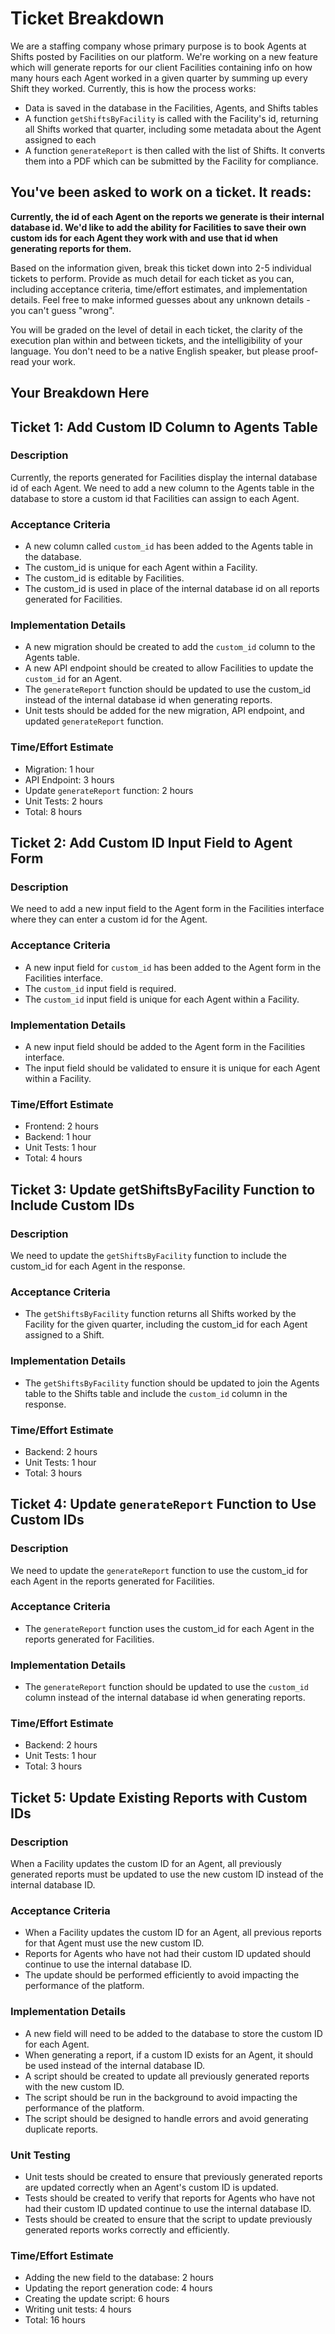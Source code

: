 # Ticket Breakdown

We are a staffing company whose primary purpose is to book Agents at Shifts posted by Facilities on our platform. We're working on a new feature which will generate reports for our client Facilities containing info on how many hours each Agent worked in a given quarter by summing up every Shift they worked. Currently, this is how the process works:

- Data is saved in the database in the Facilities, Agents, and Shifts tables
- A function `getShiftsByFacility` is called with the Facility's id, returning all Shifts worked that quarter, including some metadata about the Agent assigned to each
- A function `generateReport` is then called with the list of Shifts. It converts them into a PDF which can be submitted by the Facility for compliance.

## You've been asked to work on a ticket. It reads:

**Currently, the id of each Agent on the reports we generate is their internal database id. We'd like to add the ability for Facilities to save their own custom ids for each Agent they work with and use that id when generating reports for them.**

Based on the information given, break this ticket down into 2-5 individual tickets to perform. Provide as much detail for each ticket as you can, including acceptance criteria, time/effort estimates, and implementation details. Feel free to make informed guesses about any unknown details - you can't guess "wrong".

You will be graded on the level of detail in each ticket, the clarity of the execution plan within and between tickets, and the intelligibility of your language. You don't need to be a native English speaker, but please proof-read your work.

## Your Breakdown Here

## Ticket 1: Add Custom ID Column to Agents Table

### Description

Currently, the reports generated for Facilities display the internal database id of each Agent. We need to add a new column to the Agents table in the database to store a custom id that Facilities can assign to each Agent.

### Acceptance Criteria

- A new column called `custom_id` has been added to the Agents table in the database.
- The custom_id is unique for each Agent within a Facility.
- The custom_id is editable by Facilities.
- The custom_id is used in place of the internal database id on all reports generated for Facilities.

### Implementation Details

- A new migration should be created to add the `custom_id` column to the Agents table.
- A new API endpoint should be created to allow Facilities to update the `custom_id` for an Agent.
- The `generateReport` function should be updated to use the custom_id instead of the internal database id when generating reports.
- Unit tests should be added for the new migration, API endpoint, and updated `generateReport` function.

### Time/Effort Estimate

- Migration: 1 hour
- API Endpoint: 3 hours
- Update `generateReport` function: 2 hours
- Unit Tests: 2 hours
- Total: 8 hours

## Ticket 2: Add Custom ID Input Field to Agent Form

### Description

We need to add a new input field to the Agent form in the Facilities interface where they can enter a custom id for the Agent.

### Acceptance Criteria

- A new input field for `custom_id` has been added to the Agent form in the Facilities interface.
- The `custom_id` input field is required.
- The `custom_id` input field is unique for each Agent within a Facility.

### Implementation Details

- A new input field should be added to the Agent form in the Facilities interface.
- The input field should be validated to ensure it is unique for each Agent within a Facility.

### Time/Effort Estimate

- Frontend: 2 hours
- Backend: 1 hour
- Unit Tests: 1 hour
- Total: 4 hours

## Ticket 3: Update getShiftsByFacility Function to Include Custom IDs

### Description

We need to update the `getShiftsByFacility` function to include the custom_id for each Agent in the response.

### Acceptance Criteria

- The `getShiftsByFacility` function returns all Shifts worked by the Facility for the given quarter, including the custom_id for each Agent assigned to a Shift.

### Implementation Details

- The `getShiftsByFacility` function should be updated to join the Agents table to the Shifts table and include the `custom_id` column in the response.

### Time/Effort Estimate

- Backend: 2 hours
- Unit Tests: 1 hour
- Total: 3 hours

## Ticket 4: Update `generateReport` Function to Use Custom IDs

### Description

We need to update the `generateReport` function to use the custom_id for each Agent in the reports generated for Facilities.

### Acceptance Criteria

- The `generateReport` function uses the custom_id for each Agent in the reports generated for Facilities.

### Implementation Details

- The `generateReport` function should be updated to use the `custom_id` column instead of the internal database id when generating reports.

### Time/Effort Estimate

- Backend: 2 hours
- Unit Tests: 1 hour
- Total: 3 hours

## Ticket 5: Update Existing Reports with Custom IDs

### Description

When a Facility updates the custom ID for an Agent, all previously generated reports must be updated to use the new custom ID instead of the internal database ID.

### Acceptance Criteria

- When a Facility updates the custom ID for an Agent, all previous reports for that Agent must use the new custom ID.
- Reports for Agents who have not had their custom ID updated should continue to use the internal database ID.
- The update should be performed efficiently to avoid impacting the performance of the platform.

### Implementation Details

- A new field will need to be added to the database to store the custom ID for each Agent.
- When generating a report, if a custom ID exists for an Agent, it should be used instead of the internal database ID.
- A script should be created to update all previously generated reports with the new custom ID.
- The script should be run in the background to avoid impacting the performance of the platform.
- The script should be designed to handle errors and avoid generating duplicate reports.

### Unit Testing

- Unit tests should be created to ensure that previously generated reports are updated correctly when an Agent's custom ID is updated.
- Tests should be created to verify that reports for Agents who have not had their custom ID updated continue to use the internal database ID.
- Tests should be created to ensure that the script to update previously generated reports works correctly and efficiently.

### Time/Effort Estimate

- Adding the new field to the database: 2 hours
- Updating the report generation code: 4 hours
- Creating the update script: 6 hours
- Writing unit tests: 4 hours
- Total: 16 hours
